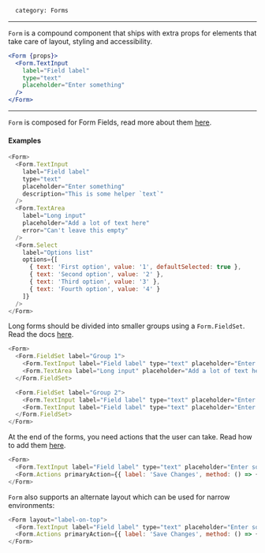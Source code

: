 ```meta
  category: Forms
```

---

`Form` is a compound component that ships with extra props for elements that take care of layout, styling and accessibility.

```jsx
<Form {props}>
  <Form.TextInput
    label="Field label"
    type="text"
    placeholder="Enter something"
  />
</Form>
```

---

`Form` is composed for Form Fields, read more about them [here](/docs/Form%20Field).

#### Examples

```js
<Form>
  <Form.TextInput
    label="Field label"
    type="text"
    placeholder="Enter something"
    description="This is some helper `text`"
  />
  <Form.TextArea
    label="Long input"
    placeholder="Add a lot of text here"
    error="Can't leave this empty"
  />
  <Form.Select
    label="Options list"
    options={[
      { text: 'First option', value: '1', defaultSelected: true },
      { text: 'Second option', value: '2' },
      { text: 'Third option', value: '3' },
      { text: 'Fourth option', value: '4' }
    ]}
  />
</Form>
```

Long forms should be divided into smaller groups using a `Form.FieldSet`. Read the docs [here](/docs/Form%20Fieldset).

```js
<Form>
  <Form.FieldSet label="Group 1">
    <Form.TextInput label="Field label" type="text" placeholder="Enter something" />
    <Form.TextArea label="Long input" placeholder="Add a lot of text here" />
  </Form.FieldSet>

  <Form.FieldSet label="Group 2">
    <Form.TextInput label="Field label" type="text" placeholder="Enter something" />
    <Form.TextInput label="Field label" type="text" placeholder="Enter something" />
  </Form.FieldSet>
</Form>
```

At the end of the forms, you need actions that the user can take. Read how to add them [here](/docs/Form%20Actions).

```js
<Form>
  <Form.TextInput label="Field label" type="text" placeholder="Enter something" />
  <Form.Actions primaryAction={{ label: 'Save Changes', method: () => {} }} />
</Form>
```

`Form` also supports an alternate layout which can be used for narrow environments:

```js
<Form layout="label-on-top">
  <Form.TextInput label="Field label" type="text" placeholder="Enter something" />
  <Form.Actions primaryAction={{ label: 'Save Changes', method: () => {} }} />
</Form>
```
